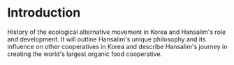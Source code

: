 # Introduction

History of the ecological alternative movement in Korea and Hansalim's role and development. It will outline Hansalim's unique philosophy and its influence on other cooperatives in Korea and describe Hansalim's journey in creating the world's largest organic food cooperative.
